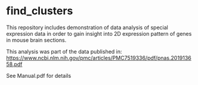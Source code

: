 # find_clusters

This repository includes demonstration of data analysis of special expression data in order to gain insight into 2D expression pattern of genes in mouse brain sections. 

This analysis was part of the data published in: https://www.ncbi.nlm.nih.gov/pmc/articles/PMC7519336/pdf/pnas.201913658.pdf

See Manual.pdf for details
